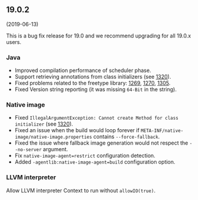 ## 19.0.2
(2019-06-13)

This is a bug fix release for 19.0 and we recommend upgrading for all 19.0.x users.

### Java
* Improved compilation performance of scheduler phase.
* Support retrieving annotations from class initializers (see [1320](https://github.com/oracle/graal/issues/1320)).
* Fixed problems related to the freetype library: [1269](https://github.com/oracle/graal/issues/1269), [1270](https://github.com/oracle/graal/issues/1270), [1305](https://github.com/oracle/graal/issues/1305).
* Fixed Version string reporting (it was missing `64-Bit` in the string).

### Native image
* Fixed `IllegalArgumentException: Cannot create Method for class initializer` (see [1320](https://github.com/oracle/graal/issues/1320)).
* Fixed an issue when the build would loop forever if `META-INF/native-image/native-image.properties` contains `--force-fallback`.
* Fixed the issue where fallback image generation would not respect the `--no-server` argument.
* Fix `native-image-agent=restrict` configuration detection.
* Added `-agentlib:native-image-agent=build` configuration option.

### LLVM interpreter
Allow LLVM interpreter Context to run without `allowIO(true)`.
